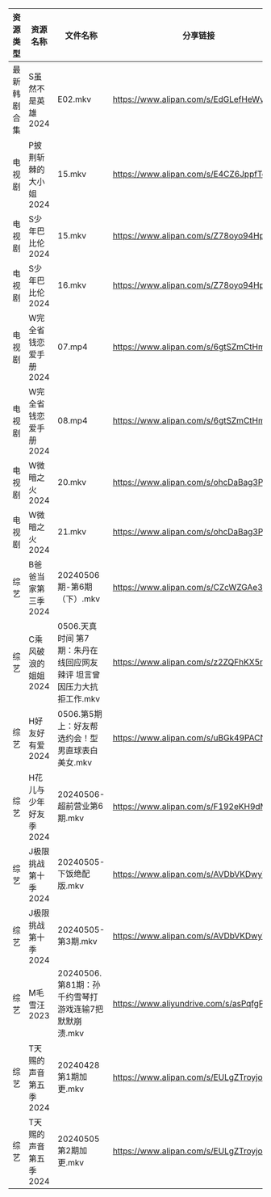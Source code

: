 | 资源类型   | 资源名称          | 文件名称                                     | 分享链接                                      | 更新时间                |
| ------ | ------------- | ---------------------------------------- | ----------------------------------------- | ------------------- |
| 最新韩剧合集 | S虽然不是英雄2024   | E02.mkv                                  | https://www.alipan.com/s/EdGLefHeWvz      | 2024-05-06 00:09:54 |
| 电视剧    | P披荆斩棘的大小姐2024 | 15.mkv                                   | https://www.alipan.com/s/E4CZ6JppfTo      | 2024-05-06 14:09:18 |
| 电视剧    | S少年巴比伦2024    | 15.mkv                                   | https://www.alipan.com/s/Z78oyo94HpR      | 2024-05-06 20:06:41 |
| 电视剧    | S少年巴比伦2024    | 16.mkv                                   | https://www.alipan.com/s/Z78oyo94HpR      | 2024-05-06 20:06:41 |
| 电视剧    | W完全省钱恋爱手册2024 | 07.mp4                                   | https://www.alipan.com/s/6gtSZmCtHmc      | 2024-05-06 00:10:13 |
| 电视剧    | W完全省钱恋爱手册2024 | 08.mp4                                   | https://www.alipan.com/s/6gtSZmCtHmc      | 2024-05-06 00:10:13 |
| 电视剧    | W微暗之火2024     | 20.mkv                                   | https://www.alipan.com/s/ohcDaBag3PW      | 2024-05-06 20:07:04 |
| 电视剧    | W微暗之火2024     | 21.mkv                                   | https://www.alipan.com/s/ohcDaBag3PW      | 2024-05-06 20:07:04 |
| 综艺     | B爸爸当家第三季2024  | 20240506期-第6期（下）.mkv                     | https://www.alipan.com/s/CZcWZGAe35k      | 2024-05-06 14:10:34 |
| 综艺     | C乘风破浪的姐姐2024  | 0506.天真时间 第7期：朱丹在线回应网友辣评 坦言曾因压力大抗拒工作.mkv | https://www.alipan.com/s/z2ZQFhKX5nR      | 2024-05-06 14:10:42 |
| 综艺     | H好友好有爱2024    | 0506.第5期上：好友帮选约会！型男直球表白美女.mkv            | https://www.alipan.com/s/uBGk49PACNT      | 2024-05-06 20:08:17 |
| 综艺     | H花儿与少年好友季2024 | 20240506-超前营业第6期.mkv                     | https://www.alipan.com/s/F192eKH9dMy      | 2024-05-06 14:11:02 |
| 综艺     | J极限挑战第十季2024  | 20240505-下饭绝配版.mkv                       | https://www.alipan.com/s/AVDbVKDwyT9      | 2024-05-06 00:14:11 |
| 综艺     | J极限挑战第十季2024  | 20240505-第3期.mkv                         | https://www.alipan.com/s/AVDbVKDwyT9      | 2024-05-06 00:14:11 |
| 综艺     | M毛雪汪2023      | 20240506.第81期：孙千约雪琴打游戏连输7把默默崩溃.mkv       | https://www.aliyundrive.com/s/asPqfgPRqAg | 2024-05-06 14:11:13 |
| 综艺     | T天赐的声音第五季2024 | 20240428第1期加更.mkv                        | https://www.alipan.com/s/EULgZTroyjo      | 2024-05-06 14:11:32 |
| 综艺     | T天赐的声音第五季2024 | 20240505第2期加更.mkv                        | https://www.alipan.com/s/EULgZTroyjo      | 2024-05-06 14:11:32 |
